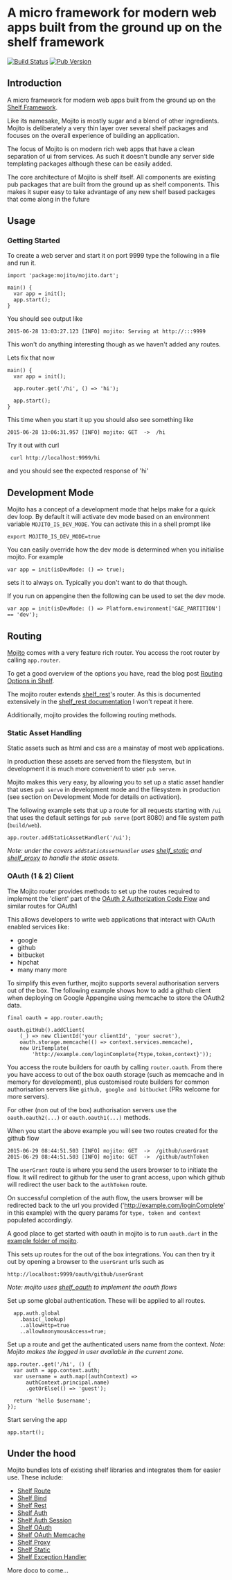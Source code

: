 # A micro framework for modern web apps built from the ground up on the shelf framework

[![Build Status](https://drone.io/bitbucket.org/andersmholmgren/mojito/status.png)](https://drone.io/bitbucket.org/andersmholmgren/mojito/latest)
[![Pub Version](http://img.shields.io/pub/v/mojito.svg)](https://pub.dartlang.org/packages/mojito)

## Introduction


A micro framework for modern web apps built from the ground up on the [Shelf Framework](https://api.dartlang.org/apidocs/channels/be/dartdoc-viewer/shelf). 

Like its namesake, Mojito is mostly sugar and a blend of other ingredients.
Mojito is deliberately a very thin layer over several shelf packages and focuses
 on the overall experience of building an application. 

The focus of Mojito is on modern rich web apps that have a clean separation of 
ui from services. As such it doesn't bundle any server side templating packages 
although these can be easily added.  

The core architecture of Mojito is shelf itself. All components are existing pub 
packages that are built from the ground up as shelf components. This makes it 
super easy to take advantage of any new shelf based packages that come along in 
the future

## Usage

### Getting Started

To create a web server and start it on port 9999 type the following in a file and run it.

```
import 'package:mojito/mojito.dart';

main() {
  var app = init();
  app.start();
}
```

You should see output like

```
2015-06-28 13:03:27.123 [INFO] mojito: Serving at http://:::9999
```

This won't do anything interesting though as we haven't added any routes.

Lets fix that now

```
main() {
  var app = init();

  app.router.get('/hi', () => 'hi');

  app.start();
}
```

This time when you start it up you should also see something like

```
2015-06-28 13:06:31.957 [INFO] mojito: GET	->	/hi
```

Try it out with curl

```
 curl http://localhost:9999/hi
```

and you should see the expected response of 'hi'

## Development Mode

Mojito has a concept of a development mode that helps make for a quick dev loop. By default it will activate dev mode based on an environment variable `MOJITO_IS_DEV_MODE`. You can activate this in a shell prompt like

```
export MOJITO_IS_DEV_MODE=true
```

You can easily override how the dev mode is determined when you initialise mojito. For example

```
var app = init(isDevMode: () => true);
```

sets it to always on. Typically you don't want to do that though. 

If you run on appengine then the following can be used to set the dev mode.

```
var app = init(isDevMode: () => Platform.environment['GAE_PARTITION'] == 'dev');
```

## Routing

[Mojito][mojito] comes with a very feature rich router. You access the root router by calling `app.router`.

To get a good overview of the options you have, read the blog post [Routing Options in Shelf][routing_blog].

The mojito router extends [shelf_rest][shelf_rest]'s router. As this is documented extensively in the [shelf_rest documentation][shelf_rest] I won't repeat it here.

Additionally, mojito provides the following routing methods.

### Static Asset Handling
Static assets such as html and css are a mainstay of most web applications.

In production these assets are served from the filesystem, but in development it is much more convenient to user `pub serve`. 

Mojito makes this very easy, by allowing you to set up a static asset handler that uses `pub serve` in development mode and the filesystem in production (see section on Development Mode for details on activation).

The following example sets that up a route for all requests starting with `/ui` that uses the default settings for `pub serve` (port 8080) and file system path (`build/web`).

```
app.router.addStaticAssetHandler('/ui');
```  

*Note: under the covers `addStaticAssetHandler` uses [shelf_static] and [shelf_proxy] to handle the static assets.*


### OAuth (1 & 2) Client

The Mojito router provides methods to set up the routes required to implement the 'client' part of the [OAuth 2 Authorization Code Flow](http://tools.ietf.org/html/rfc6749#section-4.1) and similar routes for OAuth1

This allows developers to write web applications that interact with OAuth enabled services like:

 - google
 - github
 - bitbucket
 - hipchat
 - many many more

To simplify this even further, mojito supports several authorisation servers out of the box. The following example shows how to add a github client when deploying on Google Appengine using memcache to store the OAuth2 data.

```
final oauth = app.router.oauth;

oauth.gitHub().addClient(
    (_) => new ClientId('your clientId', 'your secret'),
    oauth.storage.memcache(() => context.services.memcache),
    new UriTemplate(
        'http://example.com/loginComplete{?type,token,context}'));
```

You access the route builders for oauth by calling `router.oauth`. From there you have access to out of the box oauth storage (such as memcache and in memory for development), plus customised route builders for common authorisation servers like `github, google and bitbucket` (PRs welcome for more servers).

For other (non out of the box) authorisation servers use the `oauth.oauth2(...)` or `oauth.oauth1(...)` methods.


When you start the above example you will see two routes created for the github flow

```
2015-06-29 08:44:51.503 [INFO] mojito: GET	->	/github/userGrant
2015-06-29 08:44:51.503 [INFO] mojito: GET	->	/github/authToken
```

The `userGrant` route is where you send the users browser to to initiate the flow. It will redirect to github for the user to grant access, upon which github will redirect the user back to the `authToken` route.

On successful completion of the auth flow, the users browser will be redirected back to the url you provided ('http://example.com/loginComplete' in this example) with the query params for `type, token and context` populated accordingly.

A good place to get started with oauth in mojito is to run `oauth.dart` in the [example folder of mojito](https://bitbucket.org/andersmholmgren/mojito/src).

This sets up routes for the out of the box integrations. You can then try it out by opening a browser to the `userGrant` urls such as 

```
http://localhost:9999/oauth/github/userGrant
```

*Note: mojito uses [shelf_oauth][shelf_oauth] to implement the oauth flows*





Set up some global authentication. These will be applied to all routes. 
```
  app.auth.global
    .basic(_lookup)
    ..allowHttp=true
    ..allowAnonymousAccess=true;
```


Set up a route and get the authenticated users name from the context. *Note: Mojito makes the logged in user available in the current zone.*

```
app.router..get('/hi', () {
  var auth = app.context.auth;
  var username = auth.map((authContext) =>
      authContext.principal.name)
      .getOrElse(() => 'guest');

  return 'hello $username';
});
```

Start serving the app

```
app.start();
```

## Under the hood

Mojito bundles lots of existing shelf libraries and integrates them for easier use. These include:

 - [Shelf Route][shelf_route]
 - [Shelf Bind][shelf_bind]
 - [Shelf Rest][shelf_rest]
 - [Shelf Auth][shelf_auth]
 - [Shelf Auth Session][shelf_auth_session]
 - [Shelf OAuth][shelf_oauth]
 - [Shelf OAuth Memcache][shelf_oauth_memcache]
 - [Shelf Proxy][shelf_proxy]
 - [Shelf Static][shelf_static]
 - [Shelf Exception Handler][shelf_exception_handler]

More doco to come...


[mojito]: https://pub.dartlang.org/packages/mojito
[shelf]: https://pub.dartlang.org/packages/shelf
[shelf_auth]: https://pub.dartlang.org/packages/shelf_auth
[shelf_auth_session]: https://pub.dartlang.org/packages/shelf_auth_session
[shelf_route]: https://pub.dartlang.org/packages/shelf_route
[shelf_static]: https://pub.dartlang.org/packages/shelf_static
[shelf_proxy]: https://pub.dartlang.org/packages/shelf_proxy
[shelf_bind]: https://pub.dartlang.org/packages/shelf_bind
[shelf_rest]: https://pub.dartlang.org/packages/shelf_rest
[shelf_oauth]: https://pub.dartlang.org/packages/shelf_oauth
[shelf_oauth_memcache]: https://pub.dartlang.org/packages/shelf_oauth_memcache
[shelf_exception_handler]: https://pub.dartlang.org/packages/shelf_exception_handler
[backlog.io]: http://backlog.io
[routing_blog]: http://blog.backlog.io/2015/06/completely-routed.html
